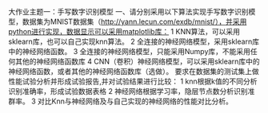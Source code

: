 大作业主题一：手写数字识别模型
一、请分别采用以下算法实现手写数字识别模型，数据集为MNIST数据集（http://yann.lecun.com/exdb/mnist/），并采用python进行实现，数据显示可以采用matplotlib库：
1 KNN算法，可以采用sklearn库，也可以自己实现knn算法。
2 全连接的神经网络模型，采用sklearn库中的神经网络函数。
3 全连接的神经网络模型，只能采用Numpy库，不能采用任何其他的神经网络函数库
4 CNN（卷积）神经网络模型，可以采用sklearn库中的神经网络函数，或者其他的神经网络函数库（选做）。
要求在数据集的测试集上做性能试验分析并形成试验报告,并对试验结果进行比较：
1 knn根据k值的不同分析识别准确率，形成试验数据表格
2 神经网络根据学习率，隐层节点数分析识别准群率。
3 对比Knn与神经网络及与自己实现的神经网络的性能对比分析。
